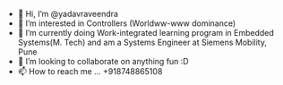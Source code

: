 - 👋 Hi, I’m @yadavraveendra
- 👀 I’m interested in Controllers (Worldww-www dominance)
- 🌱 I’m currently doing Work-integrated learning program in Embedded Systems(M. Tech) and am a Systems Engineer at Siemens Mobility, Pune
- 💞️ I’m looking to collaborate on anything fun :D
- 📫 How to reach me ... +918748865108

<!---
yadavraveendra/yadavraveendra is a ✨ special ✨ repository because its `README.md` (this file) appears on your GitHub profile.
You can click the Preview link to take a look at your changes.
--->
